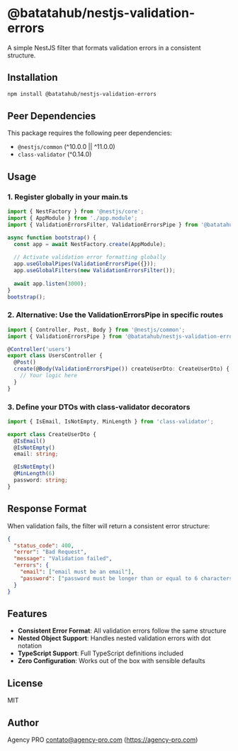 # @batatahub/nestjs-validation-errors

A simple NestJS filter that formats validation errors in a consistent structure.

## Installation

```bash
npm install @batatahub/nestjs-validation-errors
```

## Peer Dependencies

This package requires the following peer dependencies:

- `@nestjs/common` (^10.0.0 || ^11.0.0)
- `class-validator` (^0.14.0)

## Usage

### 1. Register globally in your main.ts

```typescript
import { NestFactory } from '@nestjs/core';
import { AppModule } from './app.module';
import { ValidationErrorsFilter, ValidationErrorsPipe } from '@batatahub/nestjs-validation-errors';

async function bootstrap() {
  const app = await NestFactory.create(AppModule);
  
  // Activate validation error formatting globally
  app.useGlobalPipes(ValidationErrorsPipe({}));
  app.useGlobalFilters(new ValidationErrorsFilter());
  
  await app.listen(3000);
}
bootstrap();
```

### 2. Alternative: Use the ValidationErrorsPipe in specific routes

```typescript
import { Controller, Post, Body } from '@nestjs/common';
import { ValidationErrorsPipe } from '@batatahub/nestjs-validation-errors';

@Controller('users')
export class UsersController {
  @Post()
  create(@Body(ValidationErrorsPipe()) createUserDto: CreateUserDto) {
    // Your logic here
  }
}
```

### 3. Define your DTOs with class-validator decorators

```typescript
import { IsEmail, IsNotEmpty, MinLength } from 'class-validator';

export class CreateUserDto {
  @IsEmail()
  @IsNotEmpty()
  email: string;

  @IsNotEmpty()
  @MinLength(6)
  password: string;
}
```

## Response Format

When validation fails, the filter will return a consistent error structure:

```json
{
  "status_code": 400,
  "error": "Bad Request",
  "message": "Validation failed",
  "errors": {
    "email": ["email must be an email"],
    "password": ["password must be longer than or equal to 6 characters"]
  }
}
```

## Features

- **Consistent Error Format**: All validation errors follow the same structure
- **Nested Object Support**: Handles nested validation errors with dot notation
- **TypeScript Support**: Full TypeScript definitions included
- **Zero Configuration**: Works out of the box with sensible defaults

## License

MIT

## Author

Agency PRO <contato@agency-pro.com> (https://agency-pro.com)
